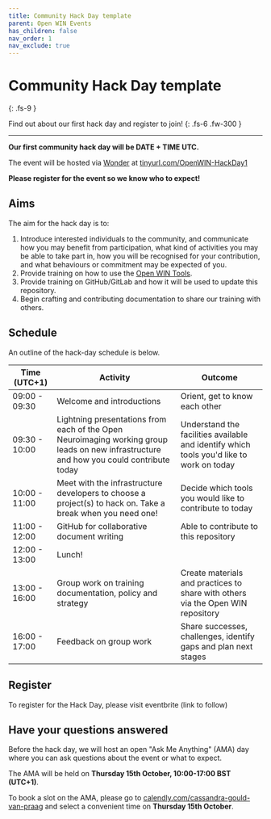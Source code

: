 ```yaml
---
title: Community Hack Day template
parent: Open WIN Events
has_children: false
nav_order: 1
nav_exclude: true
---
```


# Community Hack Day **template**
{: .fs-9 }

Find out about our first hack day and register to join!
{: .fs-6 .fw-300 }

---

**Our first community hack day will be DATE + TIME UTC.**

The event will be hosted via [Wonder](https://www.wonder.me) at [tinyurl.com/OpenWIN-HackDay1](https://tinyurl.com/OpenWIN-HackDay1)

**Please register for the event so we know who to expect!**

## Aims

The aim for the hack day is to:
1. Introduce interested individuals to the community, and communicate how you may benefit from participation, what kind of activities you may be able to take part in, how you will be recognised for your contribution, and what behaviours or commitment may be expected of you.
2. Provide training on how to use the [Open WIN Tools](../tools.md).
3. Provide training on GitHub/GitLab and how it will be used to update this repository.
4. Begin crafting and contributing documentation to share our training with others.

## Schedule

An outline of the hack-day schedule is below.

| Time (UTC+1)| Activity | Outcome  |
|---|---|---|
| 09:00 - 09:30 | Welcome and introductions | Orient, get to know each other  |
| 09:30 - 10:00 | Lightning presentations from each of the Open Neuroimaging working group leads on new infrastructure and how you could contribute today | Understand the facilities available and identify which tools you'd like to work on today  |
| 10:00 - 11:00 | Meet with the infrastructure developers to choose a project(s) to hack on. Take a break when you need one! | Decide which tools you would like to contribute to today  |
| 11:00 - 12:00 | GitHub for collaborative document writing | Able to contribute to this repository   |
| 12:00 - 13:00 | Lunch! |   |
| 13:00 - 16:00 | Group work on training documentation, policy and strategy | Create materials and practices to share with others via the Open WIN repository |
| 16:00 - 17:00 | Feedback on group work | Share successes, challenges, identify gaps and plan next stages  |

## Register

To register for the Hack Day, please visit eventbrite (link to follow)


## Have your questions answered

Before the hack day, we will host an open "Ask Me Anything" (AMA) day where you can ask questions about the event or what to expect.

The AMA will be held on **Thursday 15th October, 10:00-17:00 BST (UTC+1)**.

To book a slot on the AMA, please go to [calendly.com/cassandra-gould-van-praag](calendly.com/cassandra-gould-van-praag) and select a convenient  time on **Thursday 15th October**.
